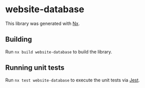 # website-database

This library was generated with [Nx](https://nx.dev).

## Building

Run `nx build website-database` to build the library.

## Running unit tests

Run `nx test website-database` to execute the unit tests via [Jest](https://jestjs.io).
